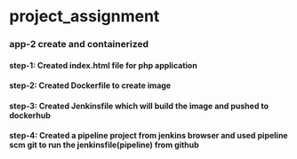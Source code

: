 # project_assignment 
### app-2 create and containerized

#### step-1: Created index.html file for php application

#### step-2: Created Dockerfile to create image

#### step-3: Created Jenkinsfile which will build the image and pushed to dockerhub

#### step-4: Created a pipeline project from jenkins browser and used pipeline scm git to run the jenkinsfile(pipeline) from github
